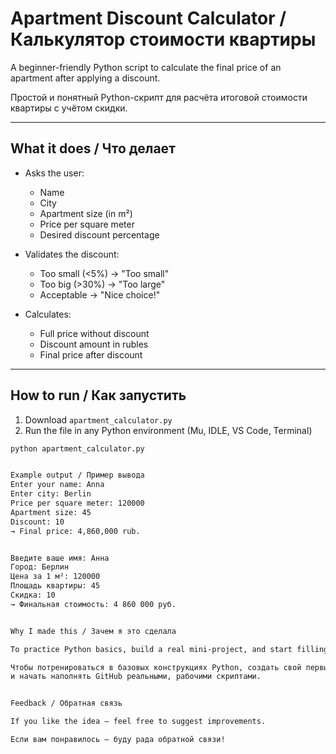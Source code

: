 # Apartment Discount Calculator / Калькулятор стоимости квартиры

A beginner-friendly Python script to calculate the final price of an apartment after applying a discount.

Простой и понятный Python-скрипт для расчёта итоговой стоимости квартиры с учётом скидки.

---

## What it does / Что делает

- Asks the user:
  - Name
  - City
  - Apartment size (in m²)
  - Price per square meter
  - Desired discount percentage

- Validates the discount:
  - Too small (<5%) → "Too small"
  - Too big (>30%) → "Too large"
  - Acceptable → "Nice choice!"

- Calculates:
  - Full price without discount
  - Discount amount in rubles
  - Final price after discount

---

## How to run / Как запустить

1. Download `apartment_calculator.py`
2. Run the file in any Python environment (Mu, IDLE, VS Code, Terminal)

```bash
python apartment_calculator.py


Example output / Пример вывода
Enter your name: Anna
Enter city: Berlin
Price per square meter: 120000
Apartment size: 45
Discount: 10
→ Final price: 4,860,000 rub.


Введите ваше имя: Анна
Город: Берлин
Цена за 1 м²: 120000
Площадь квартиры: 45
Скидка: 10
→ Финальная стоимость: 4 860 000 руб.


Why I made this / Зачем я это сделала

To practice Python basics, build a real mini-project, and start filling my GitHub portfolio.

Чтобы потренироваться в базовых конструкциях Python, создать свой первый мини-проект
и начать наполнять GitHub реальными, рабочими скриптами.


Feedback / Обратная связь

If you like the idea — feel free to suggest improvements.

Если вам понравилось — буду рада обратной связи!
